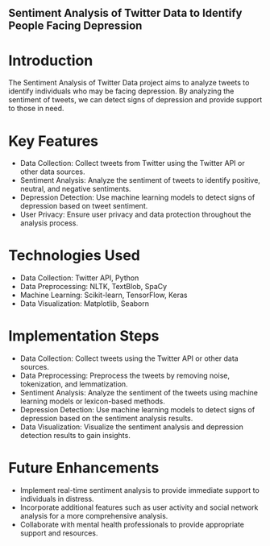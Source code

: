 ## Sentiment Analysis of Twitter Data to Identify People Facing Depression

# Introduction
The Sentiment Analysis of Twitter Data project aims to analyze tweets to identify individuals who may be facing depression. By analyzing the sentiment of tweets, we can detect signs of depression and provide support to those in need.

# Key Features
- Data Collection: Collect tweets from Twitter using the Twitter API or other data sources.
- Sentiment Analysis: Analyze the sentiment of tweets to identify positive, neutral, and negative sentiments.
- Depression Detection: Use machine learning models to detect signs of depression based on tweet sentiment.
- User Privacy: Ensure user privacy and data protection throughout the analysis process.
# Technologies Used
- Data Collection: Twitter API, Python
- Data Preprocessing: NLTK, TextBlob, SpaCy
- Machine Learning: Scikit-learn, TensorFlow, Keras
- Data Visualization: Matplotlib, Seaborn
# Implementation Steps
- Data Collection: Collect tweets using the Twitter API or other data sources.
- Data Preprocessing: Preprocess the tweets by removing noise, tokenization, and lemmatization.
- Sentiment Analysis: Analyze the sentiment of the tweets using machine learning models or lexicon-based methods.
- Depression Detection: Use machine learning models to detect signs of depression based on the sentiment analysis results.
- Data Visualization: Visualize the sentiment analysis and depression detection results to gain insights.
# Future Enhancements
- Implement real-time sentiment analysis to provide immediate support to individuals in distress.
- Incorporate additional features such as user activity and social network analysis for a more comprehensive analysis.
- Collaborate with mental health professionals to provide appropriate support and resources.
